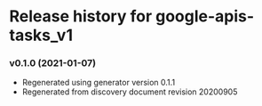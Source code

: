 # Release history for google-apis-tasks_v1

### v0.1.0 (2021-01-07)

* Regenerated using generator version 0.1.1
* Regenerated from discovery document revision 20200905

